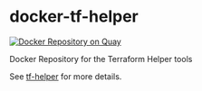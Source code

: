 # docker-tf-helper

[![Docker Repository on Quay](https://quay.io/repository/synlay/tf-helper/status "Docker Repository on Quay")](https://quay.io/repository/synlay/tf-helper)

Docker Repository for the Terraform Helper tools

See [tf-helper](https://github.com/hashicorp-community/tf-helper) for more details.

